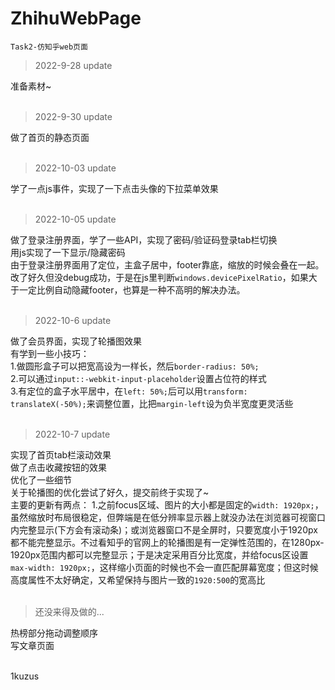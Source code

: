 # ZhihuWebPage
`Task2-仿知乎web页面`  

>2022-9-28 update  

准备素材~  
<br>

>2022-9-30 update  

做了首页的静态页面  
<br>

>2022-10-03 update  

学了一点js事件，实现了一下点击头像的下拉菜单效果  
<br>

>2022-10-05 update  

做了登录注册界面，学了一些API，实现了密码/验证码登录tab栏切换  
用js实现了一下显示/隐藏密码  
由于登录注册界面用了定位，主盒子居中，footer靠底，缩放的时候会叠在一起。改了好久但没debug成功，于是在js里判断`windows.devicePixelRatio`，如果大于一定比例自动隐藏footer，也算是一种不高明的解决办法。  
<br>

>2022-10-6 update  

做了会员界面，实现了轮播图效果  
有学到一些小技巧：  
1.做圆形盒子可以把宽高设为一样长，然后`border-radius: 50%;`  
2.可以通过`input::-webkit-input-placeholder`设置占位符的样式  
3.有定位的盒子水平居中，在`left: 50%;`后可以用`transform: translateX(-50%);`来调整位置，比把`margin-left`设为负半宽度更灵活些  
<br>

>2022-10-7 update  

实现了首页tab栏滚动效果  
做了点击收藏按钮的效果  
优化了一些细节  
关于轮播图的优化尝试了好久，提交前终于实现了~  
主要的更新有两点：
1.之前focus区域、图片的大小都是固定的`width: 1920px;`，虽然缩放时布局很稳定，但弊端是在低分辨率显示器上就没办法在浏览器可视窗口内完整显示(下方会有滚动条)；或浏览器窗口不是全屏时，只要宽度小于1920px都不能完整显示。不过看知乎的官网上的轮播图是有一定弹性范围的，在1280px-1920px范围内都可以完整显示；于是决定采用百分比宽度，并给focus区设置`max-width: 1920px;`，这样缩小页面的时候也不会一直匹配屏幕宽度；但这时候高度属性不太好确定，又希望保持与图片一致的`1920:500`的宽高比  
<br>

>还没来得及做的...  

热榜部分拖动调整顺序  
写文章页面  
  
<br>
1kuzus

